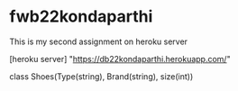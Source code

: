 # fwb22kondaparthi
This is my second assignment on heroku server

[heroku server] "https://db22kondaparthi.herokuapp.com/"

class Shoes(Type(string), Brand(string), size(int))
